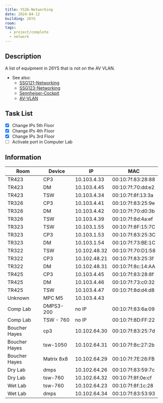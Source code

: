 ```yaml
---
title: YS26-Networking
date: 2024-04-12
building: 26YS
room: 
tags:
  - project/complete
  - network
---
```


## Description

A list of equipment in 26YS that is not on the AV VLAN.

- See also:
	- [SSG121-Networking](SSG121-Networking.md)
	- [SSG123-Networking](SSG123-Networking.md)
	- [Sennheiser-Cockpit](../../03-Resources/FAQ/Sennheiser-Cockpit.md)
	- [AV-VLAN](../../01-Projects/AV-VLAN.md)

## Task List

- [x] Change IPs 5th Floor
- [x] Change IPs 4th Floor
- [x] Change IPs 3rd Floor
- [ ] Activate port in Computer Lab

## Information

| Room          | Device    |   IP          | MAC               |
| ------------- | --------- | ------------- | ----------------- |
| TR423         | CP3       | 10.103.4.33   | 00:10:7f:83:28:88 |
| TR423         | DM        | 10.103.4.45   | 00:10:7f:70:dd:e2 |
| TR423         | TSW       | 10.103.4.34   | 00:10:7f:8f:13:3a |
| TR326         | CP3       | 10.103.4.41   | 00:10:7f:83:25:9e |
| TR326         | DM        | 10.103.4.42   | 00:10:7f:70:d0:3b |
| TR326         | TSW       | 10.103.4.39   | 00:10:7f:8d:4a:ef |
| TR323         | TSW       | 10.103.1.55   | 00:10:7f:8F:15:7C |
| TR323         | CP3       | 10.103.1.53   | 00:10:7f:83:25:3C |
| TR323         | DM        | 10.103.1.54   | 00:10:7f:73:BE:1C |
| TR322         | TSW       | 10.102.48.32  | 00:10:7f:70:D1:58 |
| TR322         | CP3       | 10.102.48.21  | 00:10:7f:83:25:3f |
| TR322         | DM        | 10.102.48.31  | 00:10:7f:8c:14:AA |
| TR425         | CP3       | 10.103.4.45   | 00:10:7f:83:28:8f |
| TR425         | DM        | 10.103.4.46   | 00:10:7f:73:c0:32 |
| TR425         | TSW       | 10.103.4.47   | 00:10:7f:8d:d4:d8 |
| Unknown       | MPC M5    | 10.103.4.43   | |
| Comp Lab      | DMPS3-200 | no IP         | 00:10:7f:83:6a:09 |
| Comp Lab      | TSW - 760 | no IP         | 00:10:7f:8D:FF:22 |
| Boucher Hayes | cp3       | 10.102.64.30  | 00:10:7f:83:25:7d |
| Boucher Hayes | tsw-1050  | 10.102.64.31  | 00:10:7f:8c:27:2b |
| Boucher Hayes | Matrix 8x8| 10.102.64.29  | 00:10:7f:7E:26:FB |
| Dry Lab       | dmps      | 10.102.64.26  | 00:10:7f:83:59:7c |
| Dry Lab       | tsw-760   | 10.102.64.32  | 00:10:7f:8f:0e:cf | 
| Wet Lab       | tsw-760   | 10.102.64.23  | 00:10:7f:8f:1c:28 |
| Wet Lab       | dmps      | 10.102.64.34  | 00:10:7f:83:53:93 |

